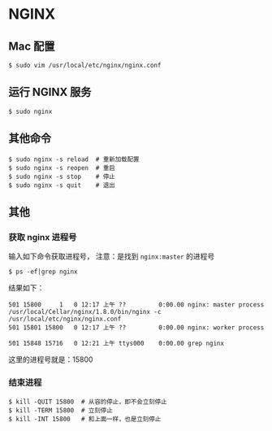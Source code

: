 # NGINX

## Mac 配置

```Shell
$ sudo vim /usr/local/etc/nginx/nginx.conf
```

## 运行 NGINX 服务

```Shell
$ sudo nginx
```

## 其他命令

```Shell
$ sudo nginx -s reload  # 重新加载配置
$ sudo nginx -s reopen  # 重启
$ sudo nginx -s stop    # 停止
$ sudo nginx -s quit	# 退出
```

## 其他

### 获取 nginx 进程号

输入如下命令获取进程号， 注意：是找到 `nginx:master` 的进程号

```Shell
$ ps -ef|grep nginx
```

结果如下：

```Shell
501 15800     1   0 12:17 上午 ??         0:00.00 nginx: master process /usr/local/Cellar/nginx/1.8.0/bin/nginx -c /usr/local/etc/nginx/nginx.conf  
501 15801 15800   0 12:17 上午 ??         0:00.00 nginx: worker process  
501 15848 15716   0 12:21 上午 ttys000    0:00.00 grep nginx
```

这里的进程号就是：15800

### 结束进程

```Shell
$ kill -QUIT 15800  # 从容的停止，即不会立刻停止
$ kill -TERM 15800  # 立刻停止
$ kill -INT 15800   # 和上面一样，也是立刻停止
```
